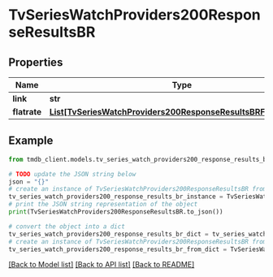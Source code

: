 # TvSeriesWatchProviders200ResponseResultsBR


## Properties

Name | Type | Description | Notes
------------ | ------------- | ------------- | -------------
**link** | **str** |  | [optional] 
**flatrate** | [**List[TvSeriesWatchProviders200ResponseResultsBRFlatrateInner]**](TvSeriesWatchProviders200ResponseResultsBRFlatrateInner.md) |  | [optional] 

## Example

```python
from tmdb_client.models.tv_series_watch_providers200_response_results_br import TvSeriesWatchProviders200ResponseResultsBR

# TODO update the JSON string below
json = "{}"
# create an instance of TvSeriesWatchProviders200ResponseResultsBR from a JSON string
tv_series_watch_providers200_response_results_br_instance = TvSeriesWatchProviders200ResponseResultsBR.from_json(json)
# print the JSON string representation of the object
print(TvSeriesWatchProviders200ResponseResultsBR.to_json())

# convert the object into a dict
tv_series_watch_providers200_response_results_br_dict = tv_series_watch_providers200_response_results_br_instance.to_dict()
# create an instance of TvSeriesWatchProviders200ResponseResultsBR from a dict
tv_series_watch_providers200_response_results_br_from_dict = TvSeriesWatchProviders200ResponseResultsBR.from_dict(tv_series_watch_providers200_response_results_br_dict)
```
[[Back to Model list]](../README.md#documentation-for-models) [[Back to API list]](../README.md#documentation-for-api-endpoints) [[Back to README]](../README.md)


